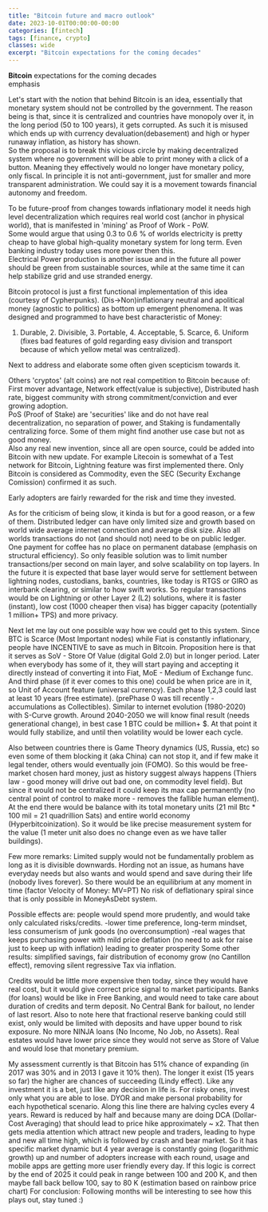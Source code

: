 ```yaml
---
title: "Bitcoin future and macro outlook"
date: 2023-10-01T00:00:00-00:00
categories: [fintech]
tags: [finance, crypto]
classes: wide
excerpt: "Bitcoin expectations for the coming decades"
---
```


**Bitcoin** expectations for the coming decades<br> emphasis

Let's start with the notion that behind Bitcoin is an idea, essentially that monetary system should not be controlled by the government. The reason being is that, since it is centralized and countries have monopoly over it, in the long period (50 to 100 years), it gets corrupted. As such it is misused which ends up with currency devaluation(debasement) and high or hyper runaway inflation, as history has shown.  
So the proposal is to break this vicious circle by making decentralized system where no government will be able to print money with a click of a button. Meaning they effectively would no longer have monetary policy, only fiscal. In principle it is not anti-government, just for smaller and more transparent administration. We could say it is a movement towards financial autonomy and freedom.

To be future-proof from changes towards inflationary model it needs high level decentralization which requires real world cost (anchor in physical world), that is manifested in 'mining' as Proof of Work - PoW.  
Some would argue that using 0.3 to 0.6 % of worlds electricity is pretty cheap to have global high-quality monetary system for long term. Even banking industry today uses more power then this.  
Electrical Power production is another issue and in the future all power should be green from sustainable sources, while at the same time it can help stabilize grid and use stranded energy.

Bitcoin protocol is just a first functional implementation of this idea (courtesy of Cypherpunks).
(Dis->Non)inflationary neutral and apolitical money (agnostic to politics) as bottom up emergent phenomena.
It was designed and programmed to have best characteristic of Money:  
1. Durable, 2. Divisible, 3. Portable, 4. Acceptable, 5. Scarce, 6. Uniform  
(fixes bad features of gold regarding easy division and transport because of which yellow metal was centralized).

Next to address and elaborate some often given scepticism towards it.

Others 'cryptos' (alt coins) are not real competition to Bitcoin because of:  
First mover advantage, Network effect(value is subjective), Distributed hash rate, biggest community with strong commitment/conviction and ever growing adoption.  
PoS (Proof of Stake) are 'securities' like and do not have real decentralization, no separation of power, and Staking is fundamentally centralizing force. Some of them might find another use case but not as good money.  
Also any real new invention, since all are open source, could be added into Bitcoin with new update. For example Litecoin is somewhat of a Test network for Bitcoin, Lightning feature was first implemented there.
Only Bitcoin is considered as Commodity, even the SEC (Security Exchange Comission) confirmed it as such.

Early adopters are fairly rewarded for the risk and time they invested.

As for the criticism of being slow, it kinda is but for a good reason, or a few of them.
Distributed ledger can have only limited size and growth based on world wide average internet connection and average disk size. Also all worlds transactions do not (and should not) need to be on public ledger. One payment for coffee has no place on permanent database (emphasis on structural efficiency).
So only feasible solution was to limit number transactions/per second on main layer, and solve scalability on top layers. In the future it is expected that base layer would serve for settlement between lightning nodes, custodians, banks, countries, like today is RTGS or GIRO as interbank clearing, or similar to how swift works. So regular transactions would be on Lightning or other Layer 2 (L2) solutions, where it is faster (instant), low cost (1000 cheaper then visa) has bigger capacity (potentially 1 million+ TPS) and more privacy.

Next let me lay out one possible way how we could get to this system. Since BTC is Scarce (Most Important nodes) while Fiat is constantly inflationary, people have INCENTIVE to save as much in Bitcoin.
Proposition here is that it serves as SoV - Store Of Value (digital Gold 2.0) but in longer period.
Later when everybody has some of it, they will start paying and accepting it directly instead of converting it into Fiat, MoE - Medium of Exchange func.
And third phase (if it ever comes to this one) could be when price are in it, so Unit of Account feature (universal currency).
Each phase 1,2,3 could last at least 10 years (free estimate). (prePhase 0 was till recently - accumulations as Collectibles). Similar to internet evolution (1980-2020) with S-Curve growth.
Around 2040-2050 we will know final result (needs generational change), in best case 1 BTC could be million+ $. At that point it would fully stabilize, and until then volatility would be lower each cycle.

Also between countries there is Game Theory dynamics (US, Russia, etc) so even some of them blocking it (aka China) can not stop it, and if few make it legal tender, others would eventually join (FOMO). So this would be free-market chosen hard money, just as history suggest always happens (Thiers law - good money will drive out bad one, on commodity level field). But since it would not be centralized it could keep its max cap permanently (no central point of control to make more - removes the fallible human element). At the end there would be balance with its total monetary units (21 mil Btc * 100 mil = 21 quadrillion Sats) and entire world economy (Hyperbitcoinization).
So it would be like precise measurement system for the value (1 meter unit also does no change even as we have taller buildings).

Few more remarks:
Limited supply would not be fundamentally problem as long as it is divisible downwards.
Hording not an issue, as humans have everyday needs but also wants and would spend and save during their life (nobody lives forever). So there would be an equilibrium at any moment in time (factor Velocity of Money: MV=PT)
No risk of deflationary spiral since that is only possible in MoneyAsDebt system.

Possible effects are:
people would spend more prudently, and would take only calculated risks/credits.
-lower time preference, long-term mindset, less consumerism of junk goods (no overconsumption)
-real wages that keeps purchasing power with mild price deflation (no need to ask for raise just to keep up with inflation) leading to greater prosperity
Some other results:
simplified savings, fair distribution of economy grow (no Cantillon effect), removing silent regressive Tax via inflation.

Credits would be little more expensive then today, since they would have real cost, but it would give correct price signal to market participants. Banks (for loans) would be like in Free Banking, and would need to take care about duration of credits and term deposit. No Central Bank for bailout, no lender of last resort.
Also to note here that fractional reserve banking could still exist, only would be limited with deposits and have upper bound to risk exposure. No more NINJA loans (No Income, No Job, no Assets).
Real estates would have lower price since they would not serve as Store of Value and would lose that monetary premium.

My assessment currently is that Bitcoin has 51% chance of expanding (in 2017 was 30% and in 2013 I gave it 10% then). The longer it exist (15 years so far) the higher are chances of succeeding (Lindy effect).
Like any investment it is a bet, just like any decision in life is. For risky ones, invest only what you are able to lose.
DYOR and make personal probability for each hypothetical scenario.
Along this line there are halving cycles every 4 years.
Reward is reduced by half and because many are doing DCA (Dollar-Cost Averaging) that should lead to price hike approximately ~ x2.
That then gets media attention which attract new people and traders, leading to hype and new all time high, which is followed by crash and bear market. So it has specific market dynamic but 4 year average is constantly going (logarithmic growth) up and number of adopters increase with each round, usage and mobile apps are getting more user friendly every day. If this logic is correct by the end of 2025 it could peak in range between 100 and 200 K, and then maybe fall back bellow 100, say to 80 K (estimation based on rainbow price chart)
For conclusion: Following months will be interesting to see how this plays out, stay tuned :)
